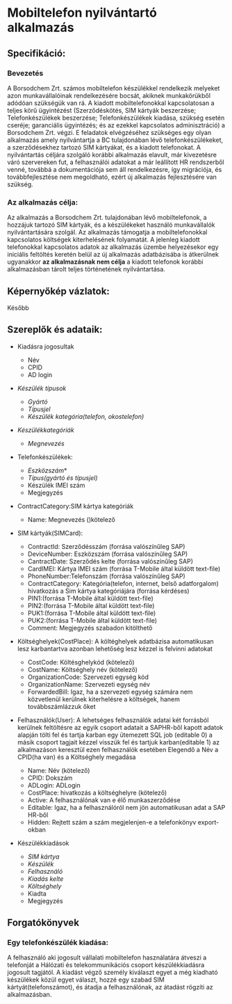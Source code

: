 ﻿# Mobiltelefon nyilvántartó alkalmazás
## Specifikáció:
### Bevezetés
A Borsodchem Zrt. számos mobiltelefon készülékkel rendelkezik melyeket azon munkavállalóinak rendelkezésére bocsát,
akiknek munkakörükből adódóan szükségük van rá. A kiadott mobiltelefonokkal kapcsolatosan a teljes körű ügyintézést
(Szerződéskötés, SIM kártyák beszerzése; Telefonkészülékek beszerzése; Telefonkészülékek kiadása,
szükség esetén cseréje; garanciális ügyintézés; és az ezekkel kapcsolatos adminisztráció) a Borsodchem Zrt. végzi.
E feladatok elvégzéséhez szükséges egy olyan alkalmazás amely nyilvántartja a BC tulajdonában lévő 
telefonkészülékeket, a szerződésekhez tartozó SIM kártyákat, és a kiadott telefonokat. A nyilvántartás céljára
szolgáló korábbi alkalmazás elavult, már kivezetésre váró szervereken fut, a felhasználói adatokat a már leállított
HR rendszerből venné, továbbá a dokumentációja sem áll rendelkezésre, így migrációja, és továbbfejlesztése 
nem megoldható, ezért új alkalmazás fejlesztésére van szükség.
### Az alkalmazás célja:
Az alkalmazás a Borsodchem Zrt. tulajdonában lévő mobiltelefonok, a hozzájuk tartozó SIM kártyák, és a készülékeket
használó munkavállalók nyilvántartására szolgál. Az alkalmazás támogatja a mobiltelefonokkal kapcsolatos költségek 
kiterhelésének folyamatát. A jelenleg kiadott telefonokkal kapcsolatos adatok az alkalmazás üzembe helyezésekor egy
iniciális feltöltés keretén belül az új alkalmazás adatbázisába is átkerülnek ugyanakkor **az alkalmazásnak nem célja**
a kiadott telefonok korábbi alkalmazásban tárolt teljes történetének nyilvántartása. 
## Képernyőkép vázlatok:
Később

## Szereplők és adataik:
- Kiadásra jogosultak
  - Név
  - CPID
  - AD login
- *Készülék típusok*
  - *Gyártó*
  - *Típusjel*
  - *Készülék kategória(telefon, okostelefon)*
- *Készülékkategóriák*
  - *Megnevezés*
- Telefonkészülékek:
  - *Eszközszám**
  - *Típus(gyártó és típusjel)*
  - Készülék IMEI szám
  - Megjegyzés

- ContractCategory:SIM kártya kategóriák
  - Name: Megnevezés ()kötelező

- SIM kártyák(SIMCard):
  - ContractId: Szerződésszám (forrása valószínűleg SAP)
  - DeviceNumber: Eszközszám (forrása valószínűleg SAP)
  - CantractDate: Szerződés kelte (forrása valószínűleg SAP)
  - CardIMEI: Kártya IMEI szám (forrása T-Mobile által küldött text-file)
  - PhoneNumber:Telefonszám (forrása valószínűleg SAP)
  - ContractCategory: Kategória(telefon, internet, belső adatforgalom) hivatkozás a Sim kártya kategóriájára (forrása kérdéses)
  - PIN1:(forrása T-Mobile által küldött text-file)
  - PIN2:(forrása T-Mobile által küldött text-file)
  - PUK1:(forrása T-Mobile által küldött text-file)
  - PUK2:(forrása T-Mobile által küldött text-file)
  - Comment: Megjegyzés szabadon kitölthető

- Költséghelyek(CostPlace): A költéghelyek adatbázisa automatikusan lesz karbantartva azonban lehetőség lesz kézzel is felvinni adatokat
  - CostCode: Költésghelykód (kötelező)
  - CostName: Költséghely név (kötelező)
  - OrganizationCode: Szervezeti egység kód
  - OrganizationName: Szervezeti egység név
  - ForwardedBill: Igaz, ha a szervezeti egység számára nem közvetlenül kerülnek kiterhelésre a költségek, hanem továbbszámlázzuk őket

- Felhasználók(User): A lehetséges felhasználók adatai két forrásból kerülnek feltöltésre az egyik csoport 
  adatait a SAPHR-ből kapott adatok alapján tölti fel és tartja karban egy ütemezett SQL job (editable 0) 
  a másik csoport tagjait kézzel visszük fel és tartjuk karban(editable 1) az alkalmazáson keresztül ezen felhasználók
  esetében Elegendő a Név a CPID(ha van) és a Költséghely megadása
  - Name: Név (kötelező)
  - CPID: Dokszám
  - ADLogin: ADLogin
  - CostPlace: hivatkozás a költséghelyre (kötelező)
  - Active: A felhasználónak van e élő munkaszerződése
  - Editable: Igaz, ha a felhasználóról nem jön automatikusan adat a SAP HR-ből
  - Hidden: Rejtett szám a szám megjelenjen-e a telefonkönyv export-okban
- Készülékkiadások
  - *SIM kártya*
  - *Készülék*
  - *Felhasználó*
  - *Kiadás kelte*
  - *Költséghely*
  - Kiadta
  - Megjegyzés


## Forgatókönyvek
### Egy telefonkészülék kiadása:
A felhasználó aki jogosult vállalati mobiltelefon használatára átveszi a telefonját a Hálózati és telekommunikációs 
csoport készülékkiadásra jogosult tagjától. A kiadást végző személy kiválaszt egyet a még kiadható készülékek közül
egyet választ, hozzé egy szabad SIM kártyát(telefonszámot), és átadja a felhasználónak, az átadást rögzíti 
az alkalmazásban.

 